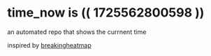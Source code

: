 # time_now is (( 1725562800598 ))

an automated repo that shows the currnent time

inspired by [breakingheatmap](https://github.com/breakingheatmap/breakingheatmap)
